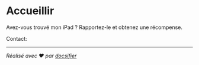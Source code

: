# Accueillir

Avez-vous trouvé mon iPad ? Rapportez-le et obtenez une récompense.

Contact:<EMAIL>

* * *

_Réalisé avec ❤️ par [docsifier](https://docsify.js.org/)_
